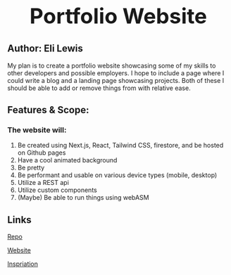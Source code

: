 <h1 style="text-align:center; font-size: 48px;"> Portfolio Website </h1>

## Author: Eli Lewis

 My plan is to create a portfolio website showcasing some of my skills to other developers and possible employers. I hope to include a page where I could write a blog and a landing page showcasing projects. Both of these I should be able to add or remove things from with relative ease.

## Features & Scope:
### The website will:
1. Be created using Next.js, React, Tailwind CSS, firestore, and be hosted on Github pages
2. Have a cool animated background
3. Be pretty
4. Be performant and usable on various device types (mobile, desktop)
5. Utilize a REST api
6. Utilize custom components
7. (Maybe) Be able to run things using webASM

## Links

[Repo](https://github.com/Elilewis327/elilewis327.github.io/tree/2024-Update)

[Website](https://elilewis327.com)

[Inspriation](https://webofdevs.com)